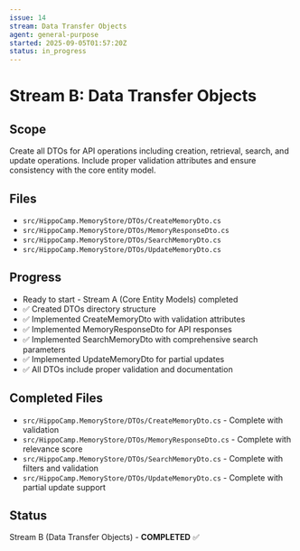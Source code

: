 ```yaml
---
issue: 14
stream: Data Transfer Objects
agent: general-purpose
started: 2025-09-05T01:57:20Z
status: in_progress
---
```


# Stream B: Data Transfer Objects

## Scope
Create all DTOs for API operations including creation, retrieval, search, and update operations. Include proper validation attributes and ensure consistency with the core entity model.

## Files
- `src/HippoCamp.MemoryStore/DTOs/CreateMemoryDto.cs`
- `src/HippoCamp.MemoryStore/DTOs/MemoryResponseDto.cs`
- `src/HippoCamp.MemoryStore/DTOs/SearchMemoryDto.cs`
- `src/HippoCamp.MemoryStore/DTOs/UpdateMemoryDto.cs`

## Progress
- Ready to start - Stream A (Core Entity Models) completed
- ✅ Created DTOs directory structure
- ✅ Implemented CreateMemoryDto with validation attributes
- ✅ Implemented MemoryResponseDto for API responses
- ✅ Implemented SearchMemoryDto with comprehensive search parameters
- ✅ Implemented UpdateMemoryDto for partial updates
- ✅ All DTOs include proper validation and documentation

## Completed Files
- `src/HippoCamp.MemoryStore/DTOs/CreateMemoryDto.cs` - Complete with validation
- `src/HippoCamp.MemoryStore/DTOs/MemoryResponseDto.cs` - Complete with relevance score
- `src/HippoCamp.MemoryStore/DTOs/SearchMemoryDto.cs` - Complete with filters and validation
- `src/HippoCamp.MemoryStore/DTOs/UpdateMemoryDto.cs` - Complete with partial update support

## Status
Stream B (Data Transfer Objects) - **COMPLETED** ✅